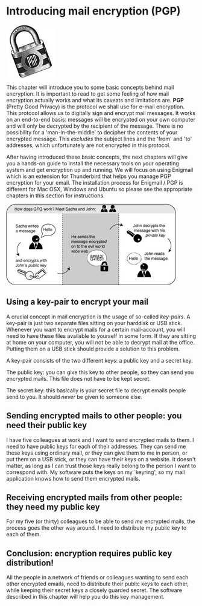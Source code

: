 Introducing mail encryption (PGP)
=================================

![PGP](pgp.jpg)

This chapter will introduce you to some basic concepts behind mail encryption. It is important to read to get some feeling of how mail encryption actually works and what its caveats and limitations are. **PGP** (Pretty Good Privacy) is the protocol we shall use for e-mail encryption. This protocol allows us to digitally sign and encrypt mail messages. It works on an end-to-end basis: messages will be encrypted on your own computer and will only be decrypted by the recipient of the message. There is no possibility for a 'man-in-the-middle' to decipher the contents of your encrypted message. This *excludes* the subject lines and the 'from' and 'to' addresses, which unfortunately are not encrypted in this protocol.

After having introduced these basic concepts, the next chapters will give you a hands-on guide to install the necessary tools on your operating system and get encryption up and running. We will focus on using Enigmail which is an extension for Thunderbird that helps you manage PGP encryption for your email. The installation process for Enigmail / PGP is different for Mac OSX, Windows and Ubuntu so please see the appropriate chapters in this section for instructions.

![GPG Schema](gpg-schema.jpg)

Using a key-pair to encrypt your mail
-------------------------------------

A crucial concept in mail encryption is the usage of so-called *key-pairs*. A key-pair is just two separate files sitting on your harddisk or USB stick. Whenever you want to encrypt mails for a certain mail-account, you will need to have these files available to yourself in some form. If they are sitting at home on your computer, you will not be able to decrypt mail at the office. Putting them on a USB stick should provide a solution to this problem.

A key-pair consists of the two different keys: a public key and a secret key.

The public key: you can give this key to other people, so they can send you encrypted mails. This file does not have to be kept secret.

The secret key: this basically is your secret file to decrypt emails people send to you. It should *never* be given to someone else.

Sending encrypted mails to other people: you need their public key
------------------------------------------------------------------

I have five colleagues at work and I want to send encrypted mails to them. I need to have public keys for each of their addresses. They can send me these keys using ordinary mail, or they can give them to me in person, or put them on a USB stick, or they can have their keys on a website. It doesn't matter, as long as I can trust those keys really belong to the person I want to correspond with. My software puts the keys on my `keyring', so my mail application knows how to send them encrypted mails.

Receiving encrypted mails from other people: they need my public key
--------------------------------------------------------------------

For my five (or thirty) colleagues to be able to send *me* encrypted mails, the process goes the other way around. I need to distribute my public key to each of them.

Conclusion: encryption requires public key distribution!
--------------------------------------------------------

All the people in a network of friends or colleagues wanting to send each other encrypted emails, need to distribute their public keys to each other, while keeping their secret keys a closely guarded secret. The software described in this chapter will help you do this key management.